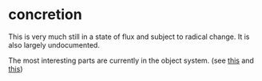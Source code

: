 # concretion

This is very much still in a state of flux and subject to radical change. It is also largely undocumented.

The most interesting parts are currently in the object system. (see [this](https://github.com/cadpnq/concretion/blob/master/packages/engine/mixins/GameObject.js) and [this](https://github.com/cadpnq/concretion/blob/master/engine/objects.js))
